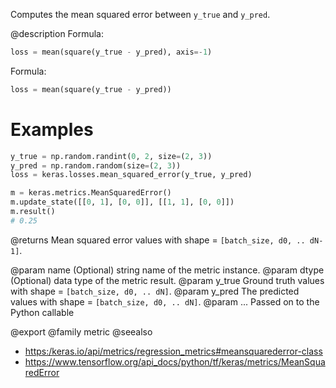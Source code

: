Computes the mean squared error between `y_true` and `y_pred`.

@description
Formula:

```python
loss = mean(square(y_true - y_pred), axis=-1)
```
Formula:

```python
loss = mean(square(y_true - y_pred))
```

# Examples
```python
y_true = np.random.randint(0, 2, size=(2, 3))
y_pred = np.random.random(size=(2, 3))
loss = keras.losses.mean_squared_error(y_true, y_pred)
```
```python
m = keras.metrics.MeanSquaredError()
m.update_state([[0, 1], [0, 0]], [[1, 1], [0, 0]])
m.result()
# 0.25
```

@returns
    Mean squared error values with shape = `[batch_size, d0, .. dN-1]`.

@param name (Optional) string name of the metric instance.
@param dtype (Optional) data type of the metric result.
@param y_true Ground truth values with shape = `[batch_size, d0, .. dN]`.
@param y_pred The predicted values with shape = `[batch_size, d0, .. dN]`.
@param ... Passed on to the Python callable

@export
@family metric
@seealso
+ <https:/keras.io/api/metrics/regression_metrics#meansquarederror-class>
+ <https://www.tensorflow.org/api_docs/python/tf/keras/metrics/MeanSquaredError>
